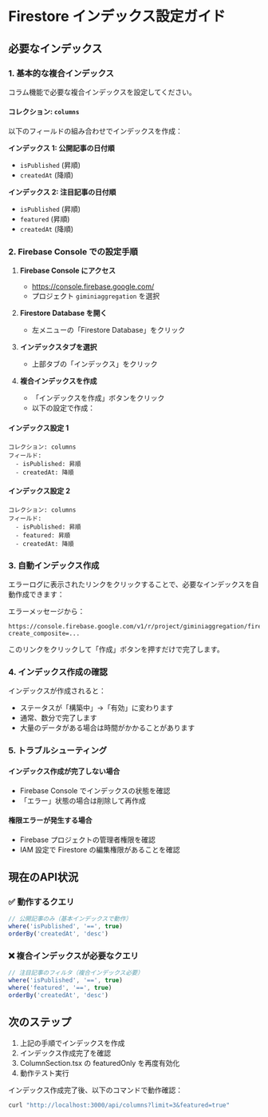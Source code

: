 # Firestore インデックス設定ガイド

## 必要なインデックス

### 1. 基本的な複合インデックス
コラム機能で必要な複合インデックスを設定してください。

#### コレクション: `columns`
以下のフィールドの組み合わせでインデックスを作成：

**インデックス 1: 公開記事の日付順**
- `isPublished` (昇順)
- `createdAt` (降順)

**インデックス 2: 注目記事の日付順**
- `isPublished` (昇順)
- `featured` (昇順)
- `createdAt` (降順)

### 2. Firebase Console での設定手順

1. **Firebase Console にアクセス**
   - https://console.firebase.google.com/
   - プロジェクト `giminiaggregation` を選択

2. **Firestore Database を開く**
   - 左メニューの「Firestore Database」をクリック

3. **インデックスタブを選択**
   - 上部タブの「インデックス」をクリック

4. **複合インデックスを作成**
   - 「インデックスを作成」ボタンをクリック
   - 以下の設定で作成：

#### インデックス設定 1
```
コレクション: columns
フィールド:
  - isPublished: 昇順
  - createdAt: 降順
```

#### インデックス設定 2
```
コレクション: columns
フィールド:
  - isPublished: 昇順
  - featured: 昇順
  - createdAt: 降順
```

### 3. 自動インデックス作成
エラーログに表示されたリンクをクリックすることで、必要なインデックスを自動作成できます：

エラーメッセージから：
```
https://console.firebase.google.com/v1/r/project/giminiaggregation/firestore/indexes?create_composite=...
```

このリンクをクリックして「作成」ボタンを押すだけで完了します。

### 4. インデックス作成の確認

インデックスが作成されると：
- ステータスが「構築中」→「有効」に変わります
- 通常、数分で完了します
- 大量のデータがある場合は時間がかかることがあります

### 5. トラブルシューティング

#### インデックス作成が完了しない場合
- Firebase Console でインデックスの状態を確認
- 「エラー」状態の場合は削除して再作成

#### 権限エラーが発生する場合
- Firebase プロジェクトの管理者権限を確認
- IAM 設定で Firestore の編集権限があることを確認

## 現在のAPI状況

### ✅ 動作するクエリ
```javascript
// 公開記事のみ（基本インデックスで動作）
where('isPublished', '==', true)
orderBy('createdAt', 'desc')
```

### ❌ 複合インデックスが必要なクエリ
```javascript
// 注目記事のフィルタ（複合インデックス必要）
where('isPublished', '==', true)
where('featured', '==', true)
orderBy('createdAt', 'desc')
```

## 次のステップ

1. 上記の手順でインデックスを作成
2. インデックス作成完了を確認
3. ColumnSection.tsx の featuredOnly を再度有効化
4. 動作テスト実行

インデックス作成完了後、以下のコマンドで動作確認：
```bash
curl "http://localhost:3000/api/columns?limit=3&featured=true"
```